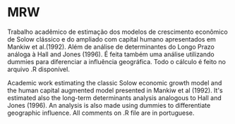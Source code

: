 # MRW
Trabalho acadêmico de estimação dos modelos de crescimento econômico de Solow clássico e do ampliado com capital humano apresentados em Mankiw et al.(1992). Além de análise de determinantes do Longo Prazo análoga à Hall and Jones (1996). É feita também uma análise utilizando dummies para diferenciar a influência geográfica.
Todo o cálculo é feito no arquivo .R disponível.

Academic work estimating the classic Solow economic growth model and the human capital augmented model presented in Mankiw et al (1992). 
It's estimated also the long-term determinants analysis analogous to Hall and Jones (1996). 
An analysis is also made using dummies to differentiate geographic influence. 
All comments on .R file are in portuguese.
